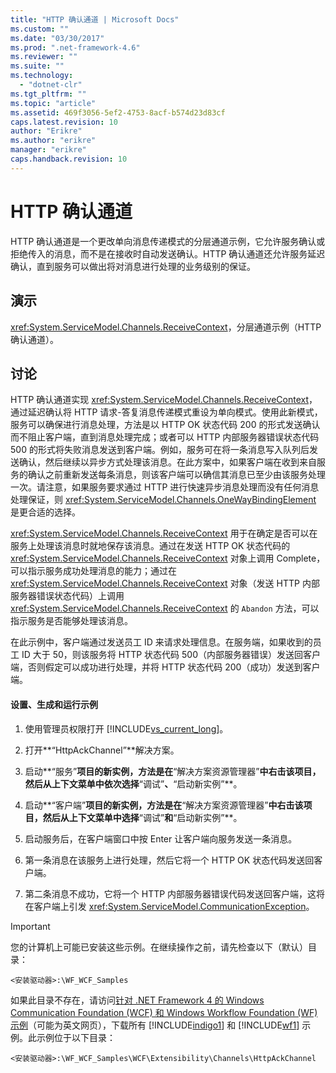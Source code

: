 ```yaml
---
title: "HTTP 确认通道 | Microsoft Docs"
ms.custom: ""
ms.date: "03/30/2017"
ms.prod: ".net-framework-4.6"
ms.reviewer: ""
ms.suite: ""
ms.technology: 
  - "dotnet-clr"
ms.tgt_pltfrm: ""
ms.topic: "article"
ms.assetid: 469f3056-5ef2-4753-8acf-b574d23d83cf
caps.latest.revision: 10
author: "Erikre"
ms.author: "erikre"
manager: "erikre"
caps.handback.revision: 10
---
```

# HTTP 确认通道
HTTP 确认通道是一个更改单向消息传递模式的分层通道示例，它允许服务确认或拒绝传入的消息，而不是在接收时自动发送确认。HTTP 确认通道还允许服务延迟确认，直到服务可以做出将对消息进行处理的业务级别的保证。  
  
## 演示  
 <xref:System.ServiceModel.Channels.ReceiveContext>，分层通道示例（HTTP 确认通道）。  
  
## 讨论  
 HTTP 确认通道实现 <xref:System.ServiceModel.Channels.ReceiveContext>，通过延迟确认将 HTTP 请求\-答复消息传递模式重设为单向模式。使用此新模式，服务可以确保进行消息处理，方法是以 HTTP OK 状态代码 200 的形式发送确认而不阻止客户端，直到消息处理完成；或者可以 HTTP 内部服务器错误状态代码 500 的形式将失败消息发送到客户端。例如，服务可在将一条消息写入队列后发送确认，然后继续以异步方式处理该消息。在此方案中，如果客户端在收到来自服务的确认之前重新发送每条消息，则该客户端可以确信其消息已至少由该服务处理一次。请注意，如果服务要求通过 HTTP 进行快速异步消息处理而没有任何消息处理保证，则 <xref:System.ServiceModel.Channels.OneWayBindingElement> 是更合适的选择。  
  
 <xref:System.ServiceModel.Channels.ReceiveContext> 用于在确定是否可以在服务上处理该消息时就地保存该消息。通过在发送 HTTP OK 状态代码的 <xref:System.ServiceModel.Channels.ReceiveContext> 对象上调用 Complete，可以指示服务成功处理消息的能力；通过在 <xref:System.ServiceModel.Channels.ReceiveContext> 对象（发送 HTTP 内部服务器错误状态代码）上调用 <xref:System.ServiceModel.Channels.ReceiveContext> 的 `Abandon` 方法，可以指示服务是否能够处理该消息。  
  
 在此示例中，客户端通过发送员工 ID 来请求处理信息。在服务端，如果收到的员工 ID 大于 50，则该服务将 HTTP 状态代码 500（内部服务器错误）发送回客户端，否则假定可以成功进行处理，并将 HTTP 状态代码 200（成功）发送到客户端。  
  
#### 设置、生成和运行示例  
  
1.  使用管理员权限打开 [!INCLUDE[vs_current_long](../../../../includes/vs-current-long-md.md)]。  
  
2.  打开**“HttpAckChannel”**解决方案。  
  
3.  启动**“服务”**项目的新实例，方法是在**“解决方案资源管理器”**中右击该项目，然后从上下文菜单中依次选择**“调试”**、**“启动新实例”**。  
  
4.  启动**“客户端”**项目的新实例，方法是在**“解决方案资源管理器”**中右击该项目，然后从上下文菜单中选择**“调试”**和**“启动新实例”**。  
  
5.  启动服务后，在客户端窗口中按 Enter 让客户端向服务发送一条消息。  
  
6.  第一条消息在该服务上进行处理，然后它将一个 HTTP OK 状态代码发送回客户端。  
  
7.  第二条消息不成功，它将一个 HTTP 内部服务器错误代码发送回客户端，这将在客户端上引发 <xref:System.ServiceModel.CommunicationException>。  
  
> [!IMPORTANT]
>  您的计算机上可能已安装这些示例。在继续操作之前，请先检查以下（默认）目录：  
>   
>  `<安装驱动器>:\WF_WCF_Samples`  
>   
>  如果此目录不存在，请访问[针对 .NET Framework 4 的 Windows Communication Foundation \(WCF\) 和 Windows Workflow Foundation \(WF\) 示例](http://go.microsoft.com/fwlink/?LinkId=150780)（可能为英文网页），下载所有 [!INCLUDE[indigo1](../../../../includes/indigo1-md.md)] 和 [!INCLUDE[wf1](../../../../includes/wf1-md.md)] 示例。此示例位于以下目录：  
>   
>  `<安装驱动器>:\WF_WCF_Samples\WCF\Extensibility\Channels\HttpAckChannel`